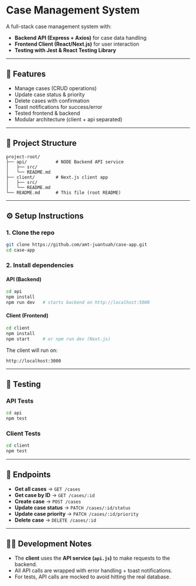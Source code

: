 # Case Management System

A full-stack case management system with:
- **Backend API (Express + Axios)** for case data handling
- **Frontend Client (React/Next.js)** for user interaction
- **Testing with Jest & React Testing Library**

---

## 🚀 Features
- Manage cases (CRUD operations)
- Update case status & priority
- Delete cases with confirmation
- Toast notifications for success/error
- Tested frontend & backend
- Modular architecture (client + api separated)

---

## 📂 Project Structure

```
project-root/
├── api/           # NODE Backend API service
│   ├── src/       
│   └── README.md
├── client/        # Next.js client app
│   ├── src/
│   └── README.md
└── README.md      # This file (root README)
```

---

## ⚙️ Setup Instructions

### 1. Clone the repo
```bash
git clone https://github.com/amt-juantuah/case-app.git
cd case-app
```

### 2. Install dependencies

#### API (Backend)
```bash
cd api
npm install
npm run dev   # starts backend on http://localhost:5000
```

#### Client (Frontend)
```bash
cd client
npm install
npm start     # or npm run dev (Next.js)
```

The client will run on:
```
http://localhost:3000
```

---

## 🧪 Testing

### API Tests
```bash
cd api
npm test
```

### Client Tests
```bash
cd client
npm test
```

---

## 🔗 Endpoints

- **Get all cases** → `GET /cases`
- **Get case by ID** → `GET /cases/:id`
- **Create case** → `POST /cases`
- **Update case status** → `PATCH /cases/:id/status`
- **Update case priority** → `PATCH /cases/:id/priority`
- **Delete case** → `DELETE /cases/:id`

---

## 👨‍💻 Development Notes
- The **client** uses the **API service (`api.js`)** to make requests to the backend.
- All API calls are wrapped with error handling + toast notifications.
- For tests, API calls are mocked to avoid hitting the real database.
